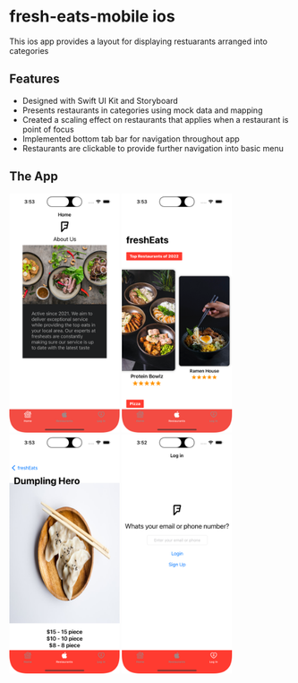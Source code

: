 # fresh-eats-mobile ios

This ios app provides a layout for displaying restuarants arranged into categories

## Features

- Designed with Swift UI Kit and Storyboard
- Presents restaurants in categories using mock data and mapping
- Created a scaling effect on restaurants that applies when a restaurant is point of focus
- Implemented bottom tab bar for navigation throughout app
- Restaurants are clickable to provide further navigation into basic menu

## The App

<p float="left">
<img src="https://github.com/kevin-truong7/fresh-eats-mobile/blob/main/fresh-eats/Assets.xcassets/Git%20Images/fem_home.imageset/fem_home.png" width="197" />
<img src="https://github.com/kevin-truong7/fresh-eats-mobile/blob/main/fresh-eats/Assets.xcassets/Git%20Images/fem_main.imageset/fem_main.png" width="197" />
<img src="https://github.com/kevin-truong7/fresh-eats-mobile/blob/main/fresh-eats/Assets.xcassets/Git%20Images/fem_detail.imageset/fem_detail.png" width="197" />
<img src="https://github.com/kevin-truong7/fresh-eats-mobile/blob/main/fresh-eats/Assets.xcassets/Git%20Images/fem_login.imageset/fem_login.png" width="197" />
</p>
